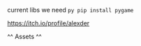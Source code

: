 current libs we need 
    ```py
 pip install pygame
    ```


https://itch.io/profile/alexder

^^ Assets ^^
